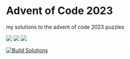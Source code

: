# Advent of Code 2023

my solutions to the advent of code 2023 puzzles

![](https://img.shields.io/badge/day%20📅-9-blue)      ![](https://img.shields.io/badge/stars%20⭐-16-yellow)      ![](https://img.shields.io/badge/days%20completed-8-red)

[![Build Solutions](https://github.com/pns1123/advent_of_code_2023/actions/workflows/build_solution.yml/badge.svg)](https://github.com/pns1123/advent_of_code_2023/actions/workflows/build_solution.yml)
